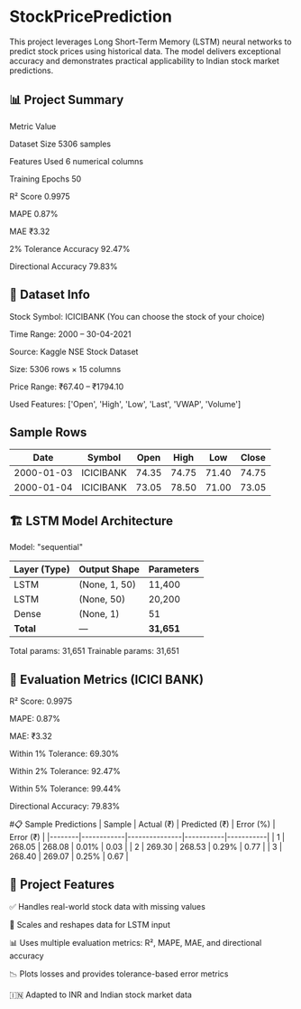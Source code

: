 # StockPricePrediction
This project leverages Long Short-Term Memory (LSTM) neural networks to predict stock prices using historical data. The model delivers exceptional accuracy and demonstrates practical applicability to Indian stock market predictions.

## 📊 Project Summary

Metric	Value

Dataset Size	5306 samples

Features Used	6 numerical columns

Training Epochs	50

R² Score	0.9975

MAPE	0.87%

MAE	₹3.32

2% Tolerance Accuracy	92.47%

Directional Accuracy	79.83%

## 📁 Dataset Info
Stock Symbol: ICICIBANK (You can choose the stock of your choice)

Time Range: 2000 – 30-04-2021

Source: Kaggle NSE Stock Dataset

Size: 5306 rows × 15 columns

Price Range: ₹67.40 – ₹1794.10

Used Features: ['Open', 'High', 'Low', 'Last', 'VWAP', 'Volume']

## Sample Rows

| Date       | Symbol    | Open  | High  | Low   | Close |
|------------|-----------|-------|-------|-------|-------|
| 2000-01-03 | ICICIBANK | 74.35 | 74.75 | 71.40 | 74.75 |
| 2000-01-04 | ICICIBANK | 73.05 | 78.50 | 71.00 | 73.05 |



## 🏗️ LSTM Model Architecture
Model: "sequential"

| Layer (Type)   | Output Shape | Parameters |
|----------------|--------------|------------|
| LSTM           | (None, 1, 50) | 11,400     |
| LSTM           | (None, 50)    | 20,200     |
| Dense          | (None, 1)     | 51         |
| **Total**      | —             | **31,651** |


Total params: 31,651
Trainable params: 31,651

## 🎯 Evaluation Metrics (ICICI BANK)
R² Score: 0.9975

MAPE: 0.87%

MAE: ₹3.32

Within 1% Tolerance: 69.30%

Within 2% Tolerance: 92.47%

Within 5% Tolerance: 99.44%

Directional Accuracy: 79.83%

#📋 Sample Predictions
| Sample | Actual (₹) | Predicted (₹) | Error (%) | Error (₹) |
|--------|------------|---------------|-----------|-----------|
| 1      | 268.05     | 268.08        | 0.01%     | 0.03      |
| 2      | 269.30     | 268.53        | 0.29%     | 0.77      |
| 3      | 268.40     | 269.07        | 0.25%     | 0.67      |


## 📌 Project Features

✅ Handles real-world stock data with missing values

📐 Scales and reshapes data for LSTM input

📊 Uses multiple evaluation metrics: R², MAPE, MAE, and directional accuracy

📉 Plots losses and provides tolerance-based error metrics

🇮🇳 Adapted to INR and Indian stock market data
